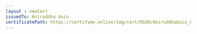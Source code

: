 ```yaml
--- 
layout : newCert 
issuedTo: Aniruddha Guin
certificatePath: https://certifyme.online/img/cert/RSGK/AniruddhaGuin_850fc.png
--- 
```

